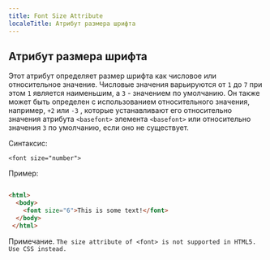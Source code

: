 ```yaml
---
title: Font Size Attribute
localeTitle: Атрибут размера шрифта
---
```

## Атрибут размера шрифта

Этот атрибут определяет размер шрифта как числовое или относительное значение. Числовые значения варьируются от `1` до `7` при этом `1` является наименьшим, а `3` - значением по умолчанию. Он также может быть определен с использованием относительного значения, например, `+2` или `-3` , которые устанавливают его относительно значения атрибута `<basefont>` элемента `<basefont>` или относительно значения `3` по умолчанию, если оно не существует.

Синтаксис:

`<font size="number">`

Пример:

```html

<html> 
  <body> 
    <font size="6">This is some text!</font> 
  </body> 
 </html> 
```

Примечание. `The size attribute of <font> is not supported in HTML5. Use CSS instead.`